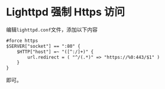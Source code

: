# Lighttpd 强制 Https 访问

编辑`lighttpd.conf`文件，添加以下内容
```html
#force https
$SERVER["socket"] == ":80" {
    $HTTP["host"] =~ "([^:/]+)" {
        url.redirect = ( "^/(.*)" => "https://%0:443/$1" )
    }
}
```
即可。
